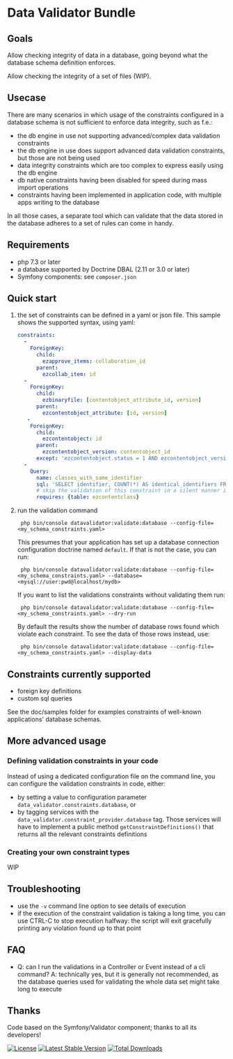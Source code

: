 Data Validator Bundle
=====================

Goals
-----

Allow checking integrity of data in a database, going beyond what the database schema definition enforces.

Allow checking the integrity of a set of files (WIP).

Usecase
-------

There are many scenarios in which usage of the constraints configured in a database schema is not sufficient to
enforce data integrity, such as f.e.:

- the db engine in use not supporting advanced/complex data validation constraints
- the db engine in use does support advanced data validation constraints, but those are not being used
- data integrity constraints which are too complex to express easily using the db engine
- db native constraints having been disabled for speed during mass import operations
- constraints having been implemented in application code, with multiple apps writing to the database

In all those cases, a separate tool which can validate that the data stored in the database adheres to a set of
rules can come in handy.

Requirements
------------

- php 7.3 or later
- a database supported by Doctrine DBAL (2.11 or 3.0 or later)
- Symfony components: see `composer.json`

Quick start
-----------

1. the set of constraints can be defined in a yaml or json file. This sample shows the supported syntax, using yaml:

    ```yaml
    constraints:
      -
        ForeignKey:
          child:
            ezapprove_items: collaboration_id
          parent:
            ezcollab_item: id
      -
        ForeignKey:
          child:
            ezbinaryfile: [contentobject_attribute_id, version]
          parent:
            ezcontentobject_attribute: [id, version]
       -
        ForeignKey:
          child:
            ezcontentobject: id
          parent:
            ezcontentobject_version: contentobject_id
          except: 'ezcontentobject.status = 1 AND ezcontentobject_version.status = 1'
      -
        Query:
          name: classes_with_same_identifier
          sql: 'SELECT identifier, COUNT(*) AS identical_identifiers FROM ezcontentclass WHERE version = 0 GROUP BY identifier HAVING COUNT(*) > 1'
          # skip the validation of this constraint in a silent manner if the table is missing by using the line below:
          requires: {table: ezcontentclass}
    ```

2. run the validation command

        php bin/console datavalidator:validate:database --config-file=<my_schema_constraints.yaml>

    This presumes that your application has set up a database connection configuration doctrine named `default`.
    If that is not the case, you can run:

        php bin/console datavalidator:validate:database --config-file=<my_schema_constraints.yaml> --database=<mysql://user:pwd@localhost/mydb>

    If you want to list the validations constraints without validating them run:

        php bin/console datavalidator:validate:database --config-file=<my_schema_constraints.yaml> --dry-run

    By default the results show the number of database rows found which violate each constraint. To see the data of
    those rows instead, use:

        php bin/console datavalidator:validate:database --config-file=<my_schema_constraints.yaml> --display-data

Constraints currently supported
-------------------------------

- foreign key definitions
- custom sql queries

See the doc/samples folder for examples constraints of well-known applications' database schemas.

More advanced usage
-------------------

### Defining validation constraints in your code

Instead of using a dedicated configuration file on the command line, you can configure the validation constraints in
code, either:

- by setting a value to configuration parameter `data_validator.constraints.database`, or
- by tagging services with the `data_validator.constraint_provider.database` tag. Those services will have to
  implement a public method `getConstraintDefinitions()` that returns all the relevant constraints definitions

### Creating your own constraint types

WIP

Troubleshooting
---------------

- use the `-v` command line option to see details of execution
- if the execution of the constraint validation is taking a long time, you can use CTRL-C to stop execution halfway:
  the script will exit gracefully printing any violation found up to that point

FAQ
---

- Q: can I run the validations in a Controller or Event instead of a cli command? A: technically yes, but it is generally
  not recommended, as the database queries used for validating the whole data set might take long to execute

Thanks
------

Code based on the Symfony/Validator component; thanks to all its developers!

[![License](https://poser.pugx.org/tanoconsulting/datavalidatorbundle/license)](https://packagist.org/packages/tanoconsulting/datavalidatorbundle)
[![Latest Stable Version](https://poser.pugx.org/tanoconsulting/datavalidatorbundle/v/stable)](https://packagist.org/packages/tanoconsulting/datavalidatorbundle)
[![Total Downloads](https://poser.pugx.org/tanoconsulting/datavalidatorbundle/downloads)](https://packagist.org/packages/tanoconsulting/datavalidatorbundle)
